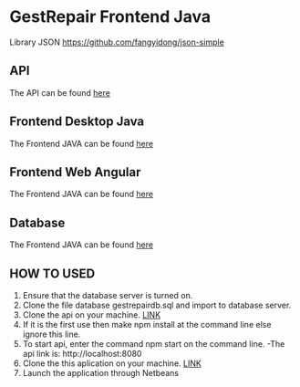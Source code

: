 # GestRepair Frontend Java
Library JSON
https://github.com/fangyidong/json-simple

## API
The API can be found [here](https://github.com/barcelosrui/gestRepairapi)

## Frontend Desktop Java
The Frontend JAVA can be found [here](https://github.com/barcelosrui/GestRepairFrontendJava)

## Frontend Web Angular
The Frontend JAVA can be found [here](https://github.com/barcelosrui/GestRepairFrontendAngular)

## Database
The Frontend JAVA can be found [here](https://github.com/barcelosrui/gestRepairdb)

## HOW TO USED
1. Ensure that the database server is turned on.
2. Clone the file database gestrepairdb.sql and import to database server.
3. Clone the api on your machine. [LINK](https://github.com/barcelosrui/gestRepairapi)
4. If it is the first use then make npm install at the command line else ignore this line.
5. To start api, enter the command npm start on the command line.
-The api link is: http://localhost:8080
6. Clone the this aplication on your machine. [LINK](https://github.com/barcelosrui/GestRepairFrontendJava)
7. Launch the application through Netbeans
